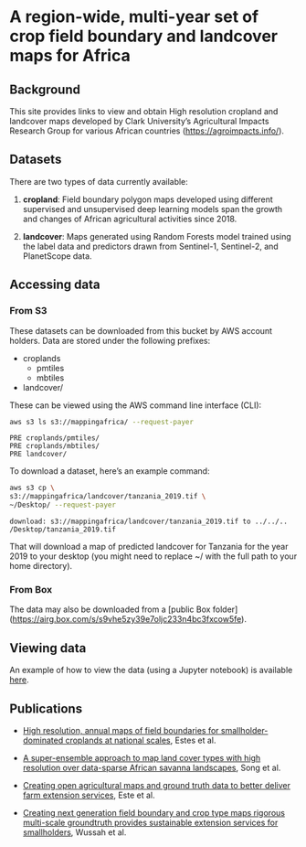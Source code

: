 # A region-wide, multi-year set of crop field boundary and landcover maps for Africa


## Background

This site provides links to view and obtain High resolution cropland and
landcover maps developed by Clark University’s Agricultural Impacts
Research Group for various African countries
(https://agroimpacts.info/).

## Datasets

There are two types of data currently available:

1.  **cropland**: Field boundary polygon maps developed using different
    supervised and unsupervised deep learning models span the growth and
    changes of African agricultural activities since 2018.

2.  **landcover**: Maps generated using Random Forests model trained
    using the label data and predictors drawn from Sentinel-1,
    Sentinel-2, and PlanetScope data.

## Accessing data

### From S3

These datasets can be downloaded from this bucket by AWS account
holders. Data are stored under the following prefixes:

- croplands
  - pmtiles
  - mbtiles
- landcover/

These can be viewed using the AWS command line interface (CLI):

``` bash
aws s3 ls s3://mappingafrica/ --request-payer
```

    PRE croplands/pmtiles/
    PRE croplands/mbtiles/
    PRE landcover/

To download a dataset, here’s an example command:

``` bash
aws s3 cp \
s3://mappingafrica/landcover/tanzania_2019.tif \
~/Desktop/ --request-payer
```

    download: s3://mappingafrica/landcover/tanzania_2019.tif to ../../..
    /Desktop/tanzania_2019.tif

That will download a map of predicted landcover for Tanzania for the
year 2019 to your desktop (you might need to replace ~/ with the full
path to your home directory).

### From Box

The data may also be downloaded from a \[public Box folder\]
(https://airg.box.com/s/s9vhe5zy39e7oljc233n4bc3fxcow5fe).

## Viewing data

An example of how to view the data (using a Jupyter notebook) is
available [here](https://github.com/agroimpacts/webmapper.git).

## Publications

- [High resolution, annual maps of field boundaries for
  smallholder-dominated croplands at national
  scales](https://www.frontiersin.org/journals/artificial-intelligence/articles/10.3389/frai.2021.744863/full),
  Estes et al.

- [A super-ensemble approach to map land cover types with high
  resolution over data-sparse African savanna
  landscapes](https://www.sciencedirect.com/science/article/pii/S1569843222003405),
  Song et al.

- [Creating open agricultural maps and ground truth data to better
  deliver farm extension
  services](https://cropanalytics.net/wp-content/uploads/2022/04/FarmerlineClark-Report-Feb-2022-002.pdf),
  Este et al.

- [Creating next generation field boundary and crop type maps rigorous
  multi-scale groundtruth provides sustainable extension services for
  smallholders](https://cropanalytics.net/wp-content/uploads/2022/11/Farmerline-Clark-Round-2-Report-V2-Nov-8-2022.pdf),
  Wussah et al.
